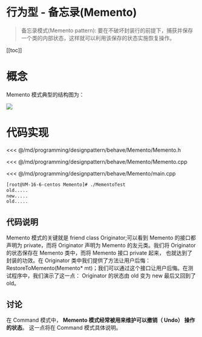 # 行为型 - 备忘录(Memento)

> 备忘录模式(Memento pattern): 要在不破坏封装行的前提下，捕获并保存一个类的内部状态，这样就可以利用该保存的状态实施恢复操作。

​[[toc]]

# 概念

Memento 模式典型的结构图为：

![](/_images/programming/designpattern/behave/Memento.png)


# 代码实现

<<< @/md/programming/designpattern/behave/Memento/Memento.h

<<< @/md/programming/designpattern/behave/Memento/Memento.cpp

<<< @/md/programming/designpattern/behave/Memento/main.cpp

```bash
[root@VM-16-6-centos Memento]# ./MementoTest
old.....
new.....
old.....
```

## 代码说明

Memento 模式的关键就是 friend class Originator;可以看到 Memento 的接口都声明为 private，而将 Originator 声明为 Memento 的友元类。我们将 Originator 的状态保存在 Memento 类中，而将 Memento 接口 private 起来， 也就达到了封装的功效。在 Originator 类中我们提供了方法让用户后悔： RestoreToMemento(Memento* mt)；我们可以通过这个接口让用户后悔。在测试程序中，我们演示了这一点： Originator 的状态由 old 变为 new 最后又回到了 old。

## 讨论

在 Command 模式中， **Memento 模式经常被用来维护可以撤销（ Undo） 操作的状态**。 这一点将在 Command 模式具体说明。